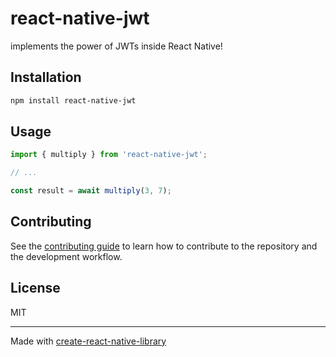 # react-native-jwt

implements the power of JWTs inside React Native!

## Installation

```sh
npm install react-native-jwt
```

## Usage

```js
import { multiply } from 'react-native-jwt';

// ...

const result = await multiply(3, 7);
```

## Contributing

See the [contributing guide](CONTRIBUTING.md) to learn how to contribute to the repository and the development workflow.

## License

MIT

---

Made with [create-react-native-library](https://github.com/callstack/react-native-builder-bob)
